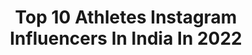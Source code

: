 ---
title: Top 10 Athletes Instagram Influencers In India In 2022
description: >-
  Find top athletes Instagram influencers in India in 2022. Most popular hashtags: #fitness #fashion #ootd.
platform: Instagram
hits: 265
text_top: Discover the best Instagram profiles on inBeat.
text_bottom: Our search engine holds 265 Instagram influencers like this in India for you to work with.
profiles:
  - username: "vashu_jain_"
    fullname: >-
      Prince Jain
    bio: >-
      MULTI TALENT COMBAT🚩 ATHLETE|Fighter|Crazy Minded⚠️ ☆Artist🎬 NOT JUST A COMMON GUY🌟 🦁AAFATT🦁 You can call me crazy🤪 . BSP⭐BOM
    location: "India"
    followers: 5554
    engagement: 2036
    commentsToLikes: 0.062825
    id: ck5pwbll3m1x00i11njswt9mz
    verified: false
    hashtags: "#comedy, #funny, #vines, #instagram"
  - username: "nami_rai"
    fullname: >-
      Nami Rai
    bio: >-
      🏆World Record Holder In Deadlift U-56 🏅2xGolds AWPC ‘19 🏅International Power Lifter🇮🇳 🏃🏻‍♀️National Athlete 📧 Business Enquiry: namilifts@gmail.com
    location: "India"
    followers: 92733
    engagement: 1337
    commentsToLikes: 0.016048
    id: ck8szmon0p0n00j783rtftsg6
    verified: false
    hashtags: "#stereotypes, #positivevibes, #strengthtraining, #powerlifting"
  - username: "faraaz_zs"
    fullname: >-
      F A R A A Z   S A R A N G
    bio: >-
      • Athlete • Influencer Managed by - @celebistaan Dm or Email for collaboration​ ✉️ faraazzsarang@gmail.com
    location: "India"
    followers: 177179
    engagement: 526
    commentsToLikes: 0.023795
    id: ck5zya3z19i6c0i14cfbovk7x
    verified: false
    hashtags: "#motivation, #takataktrending, #feelitreel, #fitness"
  - username: "ashiquekuruniyan22"
    fullname: >-
      Ashique Kuruniyan
    bio: >-
      Professional footballer @bengalurufc Indian football team 🇮🇳 Keralite - Malappuram Managed by @quantumsportss @nike athlete
    location: "India"
    followers: 130749
    engagement: 2056
    commentsToLikes: 0.012857
    id: ck6tmmwy985070j71nd5h7bhp
    verified: true
    hashtags: "#youcantstopus, #nikeindia, #wearebfc"
  - username: "aishwaryasalviofficial"
    fullname: >-
      Aishwarya salvi
    bio: >-
      Miss Maharashtra’19 winner Model//Dancer//state athlete//fitness enthusiast Mumbai
    location: "India"
    followers: 34114
    engagement: 1549
    commentsToLikes: 0.016790
    id: ck14jtnu6m4o20i190v262e6p
    verified: false
    hashtags: "#mumbai, #cute, #india, #reels"
  - username: "kuntalj"
    fullname: >-
      Kuntal A. Joisher
    bio: >-
      #Vegan AF, Mountaineer, Programmer Summited #Everest twice - via North & South routes @Save_The_Duck athlete .
    location: "India"
    followers: 12618
    engagement: 523
    commentsToLikes: 0.090296
    id: ck0vv0jv8mzfd0i19dqiakf3u
    verified: false
    hashtags: "#himalaya, #veganathlete, #mounteverestofficial, #trekkersofindia"
  - username: "tina_jain27"
    fullname: >-
      TINA JAIN 👑
    bio: >-
      Be a person you can be proud of ✨ Spiritual Butterfly 🦋 Athlete • Model • Aspiring Lawyer And sometimes, I write.✍🏻
    location: "India"
    followers: 7622
    engagement: 1565
    commentsToLikes: 0.052984
    id: ck8t7e3fhggsy0j78anny9ayr
    verified: false
    hashtags: "#instagood, #shine, #explorepage, #moodyports"
  - username: "arpinder_"
    fullname: >-
      Arpinder Singh
    bio: >-
      🇮🇳 Indian athlete 🏃 Triple jumper PB 17.17mts 🥉 CWG2014 Bronze Medalist 🥇Asian games 2018 gold medalist 👻 Snapchat : ArpinderSingh1
    location: "India"
    followers: 32263
    engagement: 1009
    commentsToLikes: 0.014323
    id: ck6tyzeh46qzv0j71bqgfu7u5
    verified: true
    hashtags: "#onthisday, #worldcontinentalcup2018, #blessed, #throwback"
  - username: "dalesteyn"
    fullname: >-
      🔘
    bio: >-
      Athlete / Fishing fanatic / Dog dad / Ocean dweller / Restless wanderer / Powered by salami / @newbalanceza @nbcricket @gopro @goproza @oakley
    location: "India"
    followers: 1565776
    engagement: 395
    commentsToLikes: 0.015514
    id: ck0tz0vbvopfy0i19xzehr9g0
    verified: true
    hashtags: "#gopro, #lockdown, #goldendorado, #salockdown"
  - username: "neeraj____chopra"
    fullname: >-
      Neeraj Chopra
    bio: >-
      Indian Athlete 🇮🇳 Track & Field. Javelin thrower
    location: "India"
    followers: 67550
    engagement: 1620
    commentsToLikes: 0.010105
    id: ck6tyzc9z6qla0j71nvjss368
    verified: true
    hashtags: "#nothingbeatsgatorade, #olympicday, #throwback, #oldmemories"
---